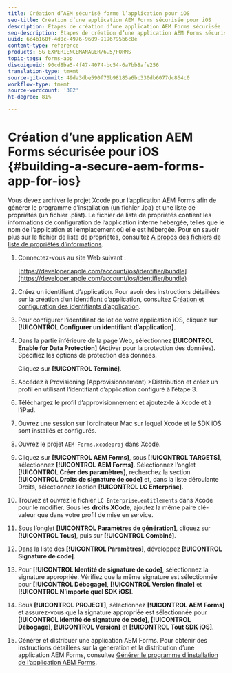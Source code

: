 ```yaml
---
title: Création d’AEM sécurisé forme l’application pour iOS
seo-title: Création d’une application AEM Forms sécurisée pour iOS
description: Etapes de création d’une application AEM Forms sécurisée
seo-description: Etapes de création d’une application AEM Forms sécurisée
uuid: 6c4b160f-4d0c-4976-9609-9196795b6c8e
content-type: reference
products: SG_EXPERIENCEMANAGER/6.5/FORMS
topic-tags: forms-app
discoiquuid: 90cd8ba5-4f47-4074-bc54-6a7bb8afe256
translation-type: tm+mt
source-git-commit: 49da3dbe590f70b98185a6bc330db6077dc864c0
workflow-type: tm+mt
source-wordcount: '382'
ht-degree: 81%

---
```



# Création d’une application AEM Forms sécurisée pour iOS {#building-a-secure-aem-forms-app-for-ios}

Vous devez archiver le projet Xcode pour l’application AEM Forms afin de générer le programme d’installation (un fichier .ipa) et une liste de propriétés (un fichier .plist). Le fichier de liste de propriétés contient les informations de configuration de l’application interne hébergée, telles que le nom de l’application et l’emplacement où elle est hébergée. Pour en savoir plus sur le fichier de liste de propriétés, consultez [A propos des fichiers de liste de propriétés d’informations](https://developer.apple.com/library/ios/#documentation/general/Reference/InfoPlistKeyReference/Articles/AboutInformationPropertyListFiles.html).

1. Connectez-vous au site Web suivant :

   [https://developer.apple.com/account/ios/identifier/bundle](https://developer.apple.com/account/ios/identifier/bundle)

1. Créez un identifiant d’application. Pour avoir des instructions détaillées sur la création d’un identifiant d’application, consultez [Création et configuration des identifiants d’application](https://developer.apple.com/library/ios/documentation/IDEs/Conceptual/AppDistributionGuide/MaintainingProfiles/MaintainingProfiles.html).
1. Pour configurer l’identifiant de lot de votre application iOS, cliquez sur **[!UICONTROL Configurer un identifiant d’application]**.
1. Dans la partie inférieure de la page Web, sélectionnez **[!UICONTROL Enable for Data Protection]** (Activer pour la protection des données). Spécifiez les options de protection des données.

   Cliquez sur **[!UICONTROL Terminé]**.

1. Accédez à Provisioning (Approvisionnement) >Distribution et créez un profil en utilisant l’identifiant d’application configuré à l’étape 3.
1. Téléchargez le profil d’approvisionnement et ajoutez-le à Xcode et à l’iPad.
1. Ouvrez une session sur l’ordinateur Mac sur lequel Xcode et le SDK iOS sont installés et configurés.
1. Ouvrez le projet `AEM Forms.xcodeproj` dans Xcode.
1. Cliquez sur **[!UICONTROL AEM Forms]**, sous **[!UICONTROL TARGETS]**, sélectionnez **[!UICONTROL AEM Forms]**. Sélectionnez l’onglet **[!UICONTROL Créer des paramètres]**, recherchez la section **[!UICONTROL Droits de signature de code]** et, dans la liste déroulante Droits, sélectionnez l’option **[!UICONTROL LC Enterprise]**.
1. Trouvez et ouvrez le fichier `LC Enterprise.entitlements` dans Xcode pour le modifier. Sous les **droits XCode**, ajoutez la même paire clé-valeur que dans votre profil de mise en service.
1. Sous l’onglet **[!UICONTROL Paramètres de génération]**, cliquez sur **[!UICONTROL Tous]**, puis sur **[!UICONTROL Combiné]**.
1. Dans la liste des **[!UICONTROL Paramètres]**, développez **[!UICONTROL Signature de code]**. 
1. Pour **[!UICONTROL Identité de signature de code]**, sélectionnez la signature appropriée. Vérifiez que la même signature est sélectionnée pour **[!UICONTROL Débogage]**, **[!UICONTROL Version finale]** et **[!UICONTROL N’importe quel SDK iOS]**.
1. Sous **[!UICONTROL PROJECT]**, sélectionnez **[!UICONTROL AEM Forms]** et assurez-vous que la signature appropriée est sélectionnée pour **[!UICONTROL Identité de signature de code]**, **[!UICONTROL Débogage]**, **[!UICONTROL Version]** et **[!UICONTROL Tout SDK iOS]**.
1. Générer et distribuer une application AEM Forms. Pour obtenir des instructions détaillées sur la génération et la distribution d’une application AEM Forms, consultez [Générer le programme d’installation de l’application AEM Forms](setup-xcode-project-build-installer.md#build-the-installer-for-the-mobile-workspace-app).
